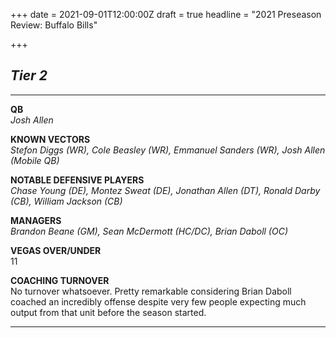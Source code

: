 +++
date = 2021-09-01T12:00:00Z
draft = true
headline = "2021 Preseason Review: Buffalo Bills"

+++
## _Tier 2_

***

**QB**  
_Josh Allen_

**KNOWN VECTORS**  
_Stefon Diggs (WR), Cole Beasley (WR), Emmanuel Sanders (WR), Josh Allen (Mobile QB)_

**NOTABLE DEFENSIVE PLAYERS**  
_Chase Young (DE), Montez Sweat (DE), Jonathan Allen (DT), Ronald Darby (CB), William Jackson (CB)_

**MANAGERS**  
_Brandon Beane (GM), Sean McDermott (HC/DC), Brian Daboll (OC)_

**VEGAS OVER/UNDER**  
11

**COACHING TURNOVER**  
No turnover whatsoever. Pretty remarkable considering Brian Daboll coached an incredibly offense despite very few people expecting much output from that unit before the season started.

***
